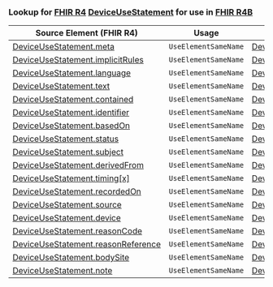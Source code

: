 ### Lookup for [FHIR R4](https://hl7.org/fhir/R4/) [DeviceUseStatement](https://hl7.org/fhir/R4/DeviceUseStatement.html) for use in [FHIR R4B](https://hl7.org/fhir/R4B/)

| Source Element (FHIR R4) | Usage | Target |
| -------------- | ----- | ------ |
| [DeviceUseStatement.meta](https://hl7.org/fhir/R4/DeviceUseStatement.html#resource) | `UseElementSameName` | [DeviceUseStatement.meta](https://hl7.org/fhir/R4B/DeviceUseStatement.html#resource) |
| [DeviceUseStatement.implicitRules](https://hl7.org/fhir/R4/DeviceUseStatement.html#resource) | `UseElementSameName` | [DeviceUseStatement.implicitRules](https://hl7.org/fhir/R4B/DeviceUseStatement.html#resource) |
| [DeviceUseStatement.language](https://hl7.org/fhir/R4/DeviceUseStatement.html#resource) | `UseElementSameName` | [DeviceUseStatement.language](https://hl7.org/fhir/R4B/DeviceUseStatement.html#resource) |
| [DeviceUseStatement.text](https://hl7.org/fhir/R4/DeviceUseStatement.html#resource) | `UseElementSameName` | [DeviceUseStatement.text](https://hl7.org/fhir/R4B/DeviceUseStatement.html#resource) |
| [DeviceUseStatement.contained](https://hl7.org/fhir/R4/DeviceUseStatement.html#resource) | `UseElementSameName` | [DeviceUseStatement.contained](https://hl7.org/fhir/R4B/DeviceUseStatement.html#resource) |
| [DeviceUseStatement.identifier](https://hl7.org/fhir/R4/DeviceUseStatement.html#resource) | `UseElementSameName` | [DeviceUseStatement.identifier](https://hl7.org/fhir/R4B/DeviceUseStatement.html#resource) |
| [DeviceUseStatement.basedOn](https://hl7.org/fhir/R4/DeviceUseStatement.html#resource) | `UseElementSameName` | [DeviceUseStatement.basedOn](https://hl7.org/fhir/R4B/DeviceUseStatement.html#resource) |
| [DeviceUseStatement.status](https://hl7.org/fhir/R4/DeviceUseStatement.html#resource) | `UseElementSameName` | [DeviceUseStatement.status](https://hl7.org/fhir/R4B/DeviceUseStatement.html#resource) |
| [DeviceUseStatement.subject](https://hl7.org/fhir/R4/DeviceUseStatement.html#resource) | `UseElementSameName` | [DeviceUseStatement.subject](https://hl7.org/fhir/R4B/DeviceUseStatement.html#resource) |
| [DeviceUseStatement.derivedFrom](https://hl7.org/fhir/R4/DeviceUseStatement.html#resource) | `UseElementSameName` | [DeviceUseStatement.derivedFrom](https://hl7.org/fhir/R4B/DeviceUseStatement.html#resource) |
| [DeviceUseStatement.timing[x]](https://hl7.org/fhir/R4/DeviceUseStatement.html#resource) | `UseElementSameName` | [DeviceUseStatement.timing[x]](https://hl7.org/fhir/R4B/DeviceUseStatement.html#resource) |
| [DeviceUseStatement.recordedOn](https://hl7.org/fhir/R4/DeviceUseStatement.html#resource) | `UseElementSameName` | [DeviceUseStatement.recordedOn](https://hl7.org/fhir/R4B/DeviceUseStatement.html#resource) |
| [DeviceUseStatement.source](https://hl7.org/fhir/R4/DeviceUseStatement.html#resource) | `UseElementSameName` | [DeviceUseStatement.source](https://hl7.org/fhir/R4B/DeviceUseStatement.html#resource) |
| [DeviceUseStatement.device](https://hl7.org/fhir/R4/DeviceUseStatement.html#resource) | `UseElementSameName` | [DeviceUseStatement.device](https://hl7.org/fhir/R4B/DeviceUseStatement.html#resource) |
| [DeviceUseStatement.reasonCode](https://hl7.org/fhir/R4/DeviceUseStatement.html#resource) | `UseElementSameName` | [DeviceUseStatement.reasonCode](https://hl7.org/fhir/R4B/DeviceUseStatement.html#resource) |
| [DeviceUseStatement.reasonReference](https://hl7.org/fhir/R4/DeviceUseStatement.html#resource) | `UseElementSameName` | [DeviceUseStatement.reasonReference](https://hl7.org/fhir/R4B/DeviceUseStatement.html#resource) |
| [DeviceUseStatement.bodySite](https://hl7.org/fhir/R4/DeviceUseStatement.html#resource) | `UseElementSameName` | [DeviceUseStatement.bodySite](https://hl7.org/fhir/R4B/DeviceUseStatement.html#resource) |
| [DeviceUseStatement.note](https://hl7.org/fhir/R4/DeviceUseStatement.html#resource) | `UseElementSameName` | [DeviceUseStatement.note](https://hl7.org/fhir/R4B/DeviceUseStatement.html#resource) |
